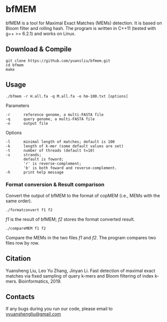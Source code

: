 # bfMEM

bfMEM is a tool for Maximal Exact Matches (MEMs) detection. It is based on Bloom filter and rolling hash. The program is written in C++11 (tested with g++ >= 6.2.1) and works on Linux.


## Download & Compile

	git clone https://github.com/yuansliu/bfmem.git
	cd bfmem
	make

## Usage

	./bfmem -r H.all.fa -q M.all.fa -o hm-100.txt [options]

Parameters

	-r  	reference genome, a multi-FASTA file
	-q  	query genome, a multi-FASTA file
	-o  	output file

Options

	-l  	minimal length of matches; default is 100
	-k  	length of k-mer (some default values are set)
	-t  	number of threads (default t=10)
	-s  	strands; 
			default is foward; 
			'r' is reverse-complement; 
			'b' is both foward and reverse-complement.
	-h  	print help message

### Format conversion & Result comparison 

Convert the output of bfMEM to the format of copMEM (i.e., MEMs with the same order).

	./formatconvert f1 f2

*f1* is the result of bfMEM; *f2* stores the format converted result.

	./compareMEM f1 f2

Compare the MEMs in the two files *f1* and *f2*. The program compares two files row by row.

## Citation
Yuansheng Liu, Leo Yu Zhang, Jinyan Li. Fast detection of maximal exact matches via fixed sampling of query k-mers and Bloom filtering of index k-mers. Bioinformatics, 2019.

## Contacts
If any bugs during you run our code, please email to <yyuanshengliu@gmail.com>
